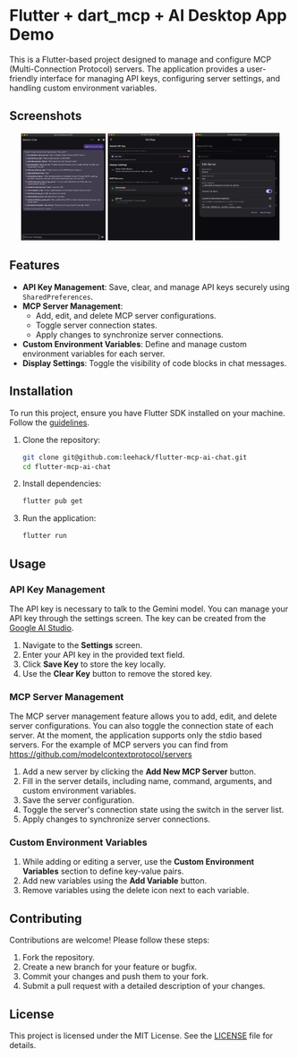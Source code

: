 # Flutter + dart_mcp + AI Desktop App Demo

This is a Flutter-based project designed to manage and configure MCP (Multi-Connection Protocol) servers. The application provides a user-friendly interface for managing API keys, configuring server settings, and handling custom environment variables.

## Screenshots

<p align="center">
  <img src="docs/images/main_ui.png" alt="Main UI" width="30%" />
  <img src="docs/images/setting.png" alt="Settings" width="30%" />
  <img src="docs/images/mcp_server_setting.png" alt="MCP Server Setting" width="30%" />
</p>

## Features

- **API Key Management**: Save, clear, and manage API keys securely using `SharedPreferences`.
- **MCP Server Management**:
  - Add, edit, and delete MCP server configurations.
  - Toggle server connection states.
  - Apply changes to synchronize server connections.
- **Custom Environment Variables**: Define and manage custom environment variables for each server.
- **Display Settings**: Toggle the visibility of code blocks in chat messages.

## Installation

To run this project, ensure you have Flutter SDK installed on your machine. Follow the [guidelines](https://docs.flutter.dev/get-started/install).

1. Clone the repository:

   ```bash
   git clone git@github.com:leehack/flutter-mcp-ai-chat.git
   cd flutter-mcp-ai-chat
   ```

2. Install dependencies:

   ```bash
   flutter pub get
   ```

3. Run the application:

   ```bash
   flutter run
   ```

## Usage

### API Key Management

The API key is necessary to talk to the Gemini model. You can manage your API key through the settings screen. The key can be created from the [Google AI Studio](https://aistudio.google.com/apikey).

1. Navigate to the **Settings** screen.
2. Enter your API key in the provided text field.
3. Click **Save Key** to store the key locally.
4. Use the **Clear Key** button to remove the stored key.

### MCP Server Management

The MCP server management feature allows you to add, edit, and delete server configurations. You can also toggle the connection state of each server. At the moment, the application supports only the stdio based servers. For the example of MCP servers you can find from <https://github.com/modelcontextprotocol/servers>

1. Add a new server by clicking the **Add New MCP Server** button.
2. Fill in the server details, including name, command, arguments, and custom environment variables.
3. Save the server configuration.
4. Toggle the server's connection state using the switch in the server list.
5. Apply changes to synchronize server connections.

### Custom Environment Variables

1. While adding or editing a server, use the **Custom Environment Variables** section to define key-value pairs.
2. Add new variables using the **Add Variable** button.
3. Remove variables using the delete icon next to each variable.

## Contributing

Contributions are welcome! Please follow these steps:

1. Fork the repository.
2. Create a new branch for your feature or bugfix.
3. Commit your changes and push them to your fork.
4. Submit a pull request with a detailed description of your changes.

## License

This project is licensed under the MIT License. See the [LICENSE](LICENSE) file for details.
